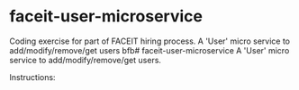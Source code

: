 # faceit-user-microservice
Coding exercise for part of FACEIT hiring process. A 'User' micro service to  add/modify/remove/get users
bfb# faceit-user-microservice
A 'User' micro service to  add/modify/remove/get users.

Instructions:


